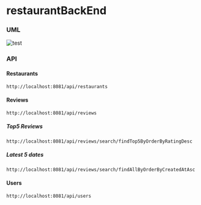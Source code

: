 # restaurantBackEnd
 
 ### UML
 ![test](https://user-images.githubusercontent.com/14803304/66866231-2cabc480-ef99-11e9-918d-d0721e1f13a0.png)
 
 
 ### API
 #### Restaurants
```
http://localhost:8081/api/restaurants 
```

 #### Reviews
```
http://localhost:8081/api/reviews
```
##### Top5 Reviews
```
http://localhost:8081/api/reviews/search/findTop5ByOrderByRatingDesc
```

##### Latest 5 dates
```
http://localhost:8081/api/reviews/search/findAllByOrderByCreatedAtAsc
```


 #### Users
```
http://localhost:8081/api/users
```
